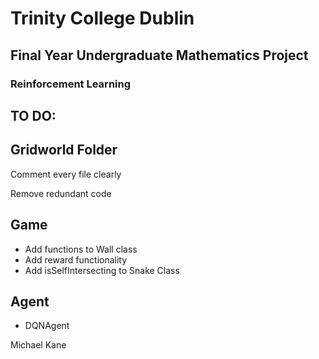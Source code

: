 # Trinity College Dublin
## Final Year Undergraduate Mathematics Project
### Reinforcement Learning 

**TO DO**:
---
Gridworld Folder
---
Comment every file clearly

Remove redundant code

**Game**
---
* Add functions to Wall class
* Add reward functionality
* Add isSelfIntersecting to Snake Class

**Agent**
---
* DQNAgent






Michael Kane
